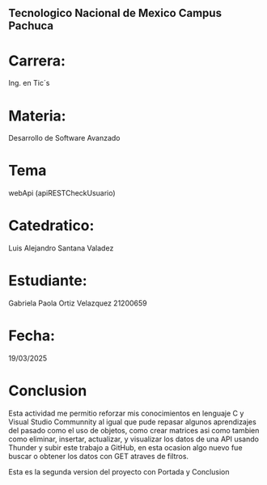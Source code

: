 ## Tecnologico Nacional de Mexico Campus Pachuca

# Carrera:
Ing. en Tic´s

# Materia:
Desarrollo de Software Avanzado

# Tema
webApi (apiRESTCheckUsuario)

# Catedratico:
Luis Alejandro Santana Valadez

# Estudiante:
Gabriela Paola Ortiz Velazquez 21200659

# Fecha:
19/03/2025

# Conclusion
Esta actividad me permitio reforzar mis conocimientos en lenguaje C y Visual Studio Communnity al igual que pude repasar algunos aprendizajes del pasado como el uso de objetos, como crear matrices asi como tambien como eliminar, insertar, actualizar, y visualizar los datos de una API usando Thunder y subir este trabajo a GitHub, en esta ocasion algo nuevo fue buscar o obtener los datos con GET atraves de filtros.

Esta es la segunda version del proyecto con Portada y Conclusion

